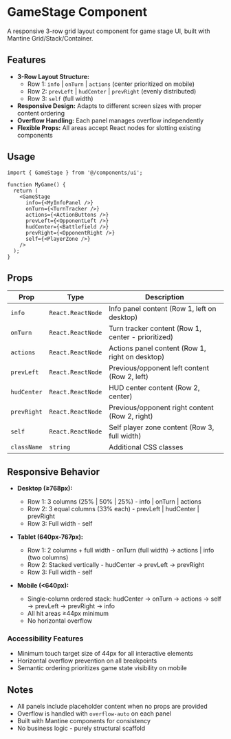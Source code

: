 # GameStage Component

A responsive 3-row grid layout component for game stage UI, built with Mantine Grid/Stack/Container.

## Features

- **3-Row Layout Structure:**
  - Row 1: `info` | `onTurn` | `actions` (center prioritized on mobile)
  - Row 2: `prevLeft` | `hudCenter` | `prevRight` (evenly distributed)
  - Row 3: `self` (full width)
- **Responsive Design:** Adapts to different screen sizes with proper content ordering
- **Overflow Handling:** Each panel manages overflow independently
- **Flexible Props:** All areas accept React nodes for slotting existing components

## Usage

```tsx
import { GameStage } from '@/components/ui';

function MyGame() {
  return (
    <GameStage
      info={<MyInfoPanel />}
      onTurn={<TurnTracker />}
      actions={<ActionButtons />}
      prevLeft={<OpponentLeft />}
      hudCenter={<Battlefield />}
      prevRight={<OpponentRight />}
      self={<PlayerZone />}
    />
  );
}
```

## Props

| Prop | Type | Description |
|------|------|-------------|
| `info` | `React.ReactNode` | Info panel content (Row 1, left on desktop) |
| `onTurn` | `React.ReactNode` | Turn tracker content (Row 1, center - prioritized) |
| `actions` | `React.ReactNode` | Actions panel content (Row 1, right on desktop) |
| `prevLeft` | `React.ReactNode` | Previous/opponent left content (Row 2, left) |
| `hudCenter` | `React.ReactNode` | HUD center content (Row 2, center) |
| `prevRight` | `React.ReactNode` | Previous/opponent right content (Row 2, right) |
| `self` | `React.ReactNode` | Self player zone content (Row 3, full width) |
| `className` | `string` | Additional CSS classes |

## Responsive Behavior

- **Desktop (≥768px):** 
  - Row 1: 3 columns (25% | 50% | 25%) - info | onTurn | actions
  - Row 2: 3 equal columns (33% each) - prevLeft | hudCenter | prevRight
  - Row 3: Full width - self
  
- **Tablet (640px-767px):**
  - Row 1: 2 columns + full width - onTurn (full width) → actions | info (two columns)
  - Row 2: Stacked vertically - hudCenter → prevLeft → prevRight
  - Row 3: Full width - self

- **Mobile (<640px):**
  - Single-column ordered stack: hudCenter → onTurn → actions → self → prevLeft → prevRight → info
  - All hit areas ≥44px minimum
  - No horizontal overflow

### Accessibility Features
- Minimum touch target size of 44px for all interactive elements
- Horizontal overflow prevention on all breakpoints
- Semantic ordering prioritizes game state visibility on mobile

## Notes

- All panels include placeholder content when no props are provided
- Overflow is handled with `overflow-auto` on each panel
- Built with Mantine components for consistency
- No business logic - purely structural scaffold

